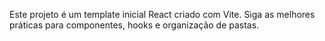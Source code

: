 <!-- Use this file to provide workspace-specific custom instructions to Copilot. For more details, visit https://code.visualstudio.com/docs/copilot/copilot-customization#_use-a-githubcopilotinstructionsmd-file -->

Este projeto é um template inicial React criado com Vite. Siga as melhores práticas para componentes, hooks e organização de pastas.

